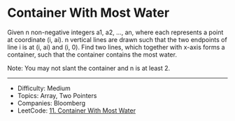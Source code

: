 # Container With Most Water

Given n non-negative integers a1, a2, ..., an, where each represents a point at coordinate (i, ai). n vertical lines are drawn such that the two endpoints of line i is at (i, ai) and (i, 0). Find two lines, which together with x-axis forms a container, such that the container contains the most water.

Note: You may not slant the container and n is at least 2.

---

* Difficulty: Medium
* Topics: Array, Two Pointers
* Companies: Bloomberg
* LeetCode: [11. Container With Most Water](https://leetcode.com/problems/container-with-most-water/description/)
